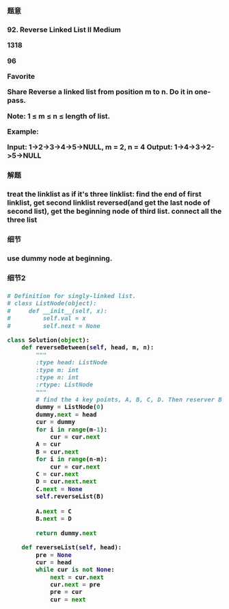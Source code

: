 <h3>题意<h3>
<p>
92. Reverse Linked List II
Medium

1318

96

Favorite

Share
Reverse a linked list from position m to n. Do it in one-pass.

Note: 1 ≤ m ≤ n ≤ length of list.

Example:

Input: 1->2->3->4->5->NULL, m = 2, n = 4
Output: 1->4->3->2->5->NULL
<p>




<h3>解题<h3>
<p>treat the linklist as if it's three linklist:
 find the end of first linklist, get second linklist reversed(and get the last node of second list), get the 
 beginning node of third list. connect all the three list<p>




<h3>细节<h3>
<p>
use dummy node at beginning. 
<p>


<h3>细节2<h3>
<p>

<p>

```python
# Definition for singly-linked list.
# class ListNode(object):
#     def __init__(self, x):
#         self.val = x
#         self.next = None

class Solution(object):
    def reverseBetween(self, head, m, n):
        """
        :type head: ListNode
        :type m: int
        :type n: int
        :rtype: ListNode
        """
        # find the 4 key points, A, B, C, D. Then reserver B...C as a whole, then connect A to c, connect B to D
        dummy = ListNode(0)
        dummy.next = head
        cur = dummy
        for i in range(m-1):
            cur = cur.next
        A = cur
        B = cur.next
        for i in range(n-m):
            cur = cur.next
        C = cur.next
        D = cur.next.next
        C.next = None
        self.reverseList(B)
        
        A.next = C
        B.next = D

        return dummy.next

    def reverseList(self, head):
        pre = None
        cur = head
        while cur is not None:
            next = cur.next
            cur.next = pre
            pre = cur
            cur = next
                
```


